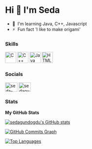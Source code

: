   Hi 👋 I'm Seda
=====================

* 🧠  I'm learning Java, C++, Javascript
* ⚡  Fun fact 'I like to make origami'


### Skills

<p align="left">
<a href="https://docs.microsoft.com/en-us/cpp/?view=msvc-170" target="_blank" rel="noreferrer"><img src="https://raw.githubusercontent.com/danielcranney/readme-generator/main/public/icons/skills/c-colored.svg" width="36" height="36" alt="C" /></a>
<a href="https://docs.microsoft.com/en-us/cpp/?view=msvc-170" target="_blank" rel="noreferrer"><img src="https://raw.githubusercontent.com/danielcranney/readme-generator/main/public/icons/skills/cplusplus-colored.svg" width="36" height="36" alt="C++" /></a>
<a href="https://www.oracle.com/java/" target="_blank" rel="noreferrer"><img src="https://raw.githubusercontent.com/danielcranney/readme-generator/main/public/icons/skills/java-colored.svg" width="36" height="36" alt="Java" /></a>
<a href="https://developer.mozilla.org/en-US/docs/Glossary/HTML5" target="_blank" rel="noreferrer"><img src="https://raw.githubusercontent.com/danielcranney/readme-generator/main/public/icons/skills/html5-colored.svg" width="36" height="36" alt="HTML5" /></a>
</p>

<h3 align="left">Socials</h3>
<p align="left">
<a href="https://linkedin.com/in/seda-gundogdu" target="blank"><img align="center" src="https://raw.githubusercontent.com/rahuldkjain/github-profile-readme-generator/master/src/images/icons/Social/linked-in-alt.svg" alt="seda-gundogdu" height="30" width="40" /></a>
<a href="https://www.hackerrank.com/sedagundogdu" target="blank"><img align="center" src="https://raw.githubusercontent.com/rahuldkjain/github-profile-readme-generator/master/src/images/icons/Social/hackerrank.svg" alt="sedagundogdu" height="30" width="40" /></a>
</p>

### Stats
<b>My GitHub Stats</b>

<a href="http://www.github.com/sedagundogdu"><img src="https://github-readme-stats.vercel.app/api?username=sedagundogdu&show_icons=true&hide=&count_private=true&title_color=0891b2&text_color=14b8a6&icon_color=0891b2&bg_color=ffffff&hide_border=true&show_icons=true" alt="sedagundogdu's GitHub stats" /></a>

<a href="http://www.github.com/sedagundogdu"><img src="https://activity-graph.herokuapp.com/graph?username=sedagundogdu&bg_color=ffffff&color=14b8a6&line=0891b2&point=14b8a6&area_color=ffffff&area=true&hide_border=true&custom_title=GitHub%20Commits%20Graph" alt="GitHub Commits Graph" /></a>

<a href="https://github.com/sedagundogdu" align="left"><img src="https://github-readme-stats.vercel.app/api/top-langs/?username=sedagundogdu&langs_count=10&title_color=0891b2&text_color=14b8a6&icon_color=0891b2&bg_color=ffffff&hide_border=true&locale=en&custom_title=Top%20%Languages" alt="Top Languages" /></a>
